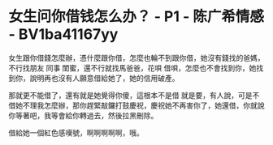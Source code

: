 # 女生问你借钱怎么办？ - P1 - 陈广希情感 - BV1ba41167yy

女生跟你借錢怎麼辦，憑什麼跟你借，怎麼也輪不到跟你借，她沒有錢找的爸媽，不行找朋友 同事 閨蜜，還不行就找馬爸爸，花唄 借唄，怎麼也不會找到你，她找到你，說明再也沒有人願意借給她了，她的信用破產。

那就更不能借了，還有就是她覺得你傻，這根本不是借 就是要，有人說，可是不借她不理我怎麼辦，那你趕緊敲鑼打鼓慶祝，慶祝她不再害你了，她還借，你就說你等著吧，我等會給你轉過去，然後拉黑刪除。

借給她一個紅色感嘆號，啊啊啊啊啊，哦。